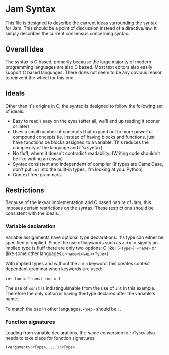 # Jam Syntax

This file is designed to describe the current ideas surrounding the syntax for Jam. This should be a point of discussion instead of a directive/law. It simply describes the current consensus concerning syntax.

## Overall Idea

The syntax is C based, primarily because the large majority of modern programming languages are also C based. Most text editors also easily support C based languages. There does not seem to be any obvious reason to reinvent the wheel for this one.

## Ideals

Other than it's origins in C, the syntax is designed to follow the following set of ideals:
 - Easy to read / easy on the eyes (after all, we'll end up reading it sooner or later)
 - Uses a small number of concepts that expand out to more powerful compound concepts (ie. Instead of having blocks and functions, just have functions be blocks assigned to a variable. This reduces the complexity of the language and it's syntax)
 - No fluff, where it doesn't contradict readability. (Writing code shouldn't be like writing an essay)
 - Syntax consistent and independent of compiler (If types are CamelCase, don't put `int` into the built-in types. I'm looking at you: Python)
 - Context free grammars. 

## Restrictions

Because of the lekvar implementation and C based nature of Jam, this imposes certain restrictions on the syntax. These restrictions should be consistent with the ideals.

### Variable declaration

Variable assignments have optional type declarations. It's type can either be specified or implied. Since the use of keywords such as `auto` to signify an implied type is fluff there are only two options:
C like:
`[<Type>] <name>`
or (like some other languages):
`<name>[<sep><Type>]`

With implied types and without the `auto` keyword, this creates context dependant grammar when keywords are used:

`int foo = 1`
`const foo = 1`

The use of `const` is indistinguishable from the use of `int` in this example. Therefore the only option is having the type declared after the variable's name.

To match the use in other languages, `<sep>` should be `:`.

### Function signatures

Leading from variable declarations, the same conversion to `:<Type>` also needs to take place for function signatures:

`(<argument>:<Type>, ...):<Type>`
